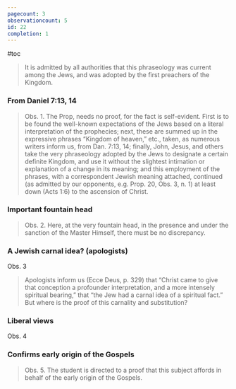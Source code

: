 ```yaml
---
pagecount: 3
observationcount: 5
id: 22
completion: 1
---
```

#toc

>It is admitted by all authorities that this phraseology was current among the Jews, and was adopted by the first preachers of the Kingdom.
### From Daniel 7:13, 14
>Obs. 1. The Prop, needs no proof, for the fact is self-evident. First is to be found the well-known expectations of the Jews based on a literal interpretation of the prophecies; next, these are summed up in the expressive phrases “Kingdom of heaven,” etc., taken, as numerous writers inform us, from Dan. 7:13, 14; finally, John, Jesus, and others take the very phraseology adopted by the Jews to designate a certain definite Kingdom, and use it without the slightest intimation or explanation of a change in its meaning; and this employment of the phrases, with a correspondent Jewish meaning attached, continued (as admitted by our opponents, e.g. Prop. 20, Obs. 3, n. 1) at least down (Acts 1:6) to the ascension of Christ.
### Important fountain head
>Obs. 2. Here, at the very fountain head, in the presence and under the sanction of the Master Himself, there must be no discrepancy.
### A Jewish carnal idea? (apologists)
Obs. 3
>Apologists inform us (Ecce Deus, p. 329) that “Christ came to give that conception a profounder interpretation, and a more intensely spiritual bearing,” that “the Jew had a carnal idea of a spiritual fact.” But where is the proof of this carnality and substitution?

### Liberal views
Obs. 4

### Confirms early origin of the Gospels
>Obs. 5. The student is directed to a proof that this subject affords in behalf of the early origin of the Gospels.
